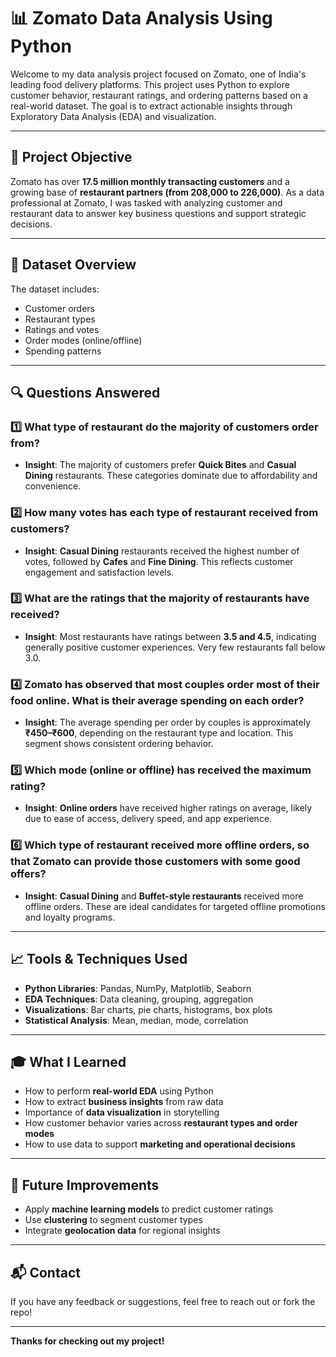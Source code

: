 

# 📊 Zomato Data Analysis Using Python

Welcome to my data analysis project focused on Zomato, one of India's leading food delivery platforms. This project uses Python to explore customer behavior, restaurant ratings, and ordering patterns based on a real-world dataset. The goal is to extract actionable insights through Exploratory Data Analysis (EDA) and visualization.

---

## 🧠 Project Objective

Zomato has over **17.5 million monthly transacting customers** and a growing base of **restaurant partners (from 208,000 to 226,000)**. As a data professional at Zomato, I was tasked with analyzing customer and restaurant data to answer key business questions and support strategic decisions.

---

## 📁 Dataset Overview

The dataset includes:
- Customer orders
- Restaurant types
- Ratings and votes
- Order modes (online/offline)
- Spending patterns

---

## 🔍 Questions Answered

### 1️⃣ What type of restaurant do the majority of customers order from?
- **Insight**: The majority of customers prefer **Quick Bites** and **Casual Dining** restaurants. These categories dominate due to affordability and convenience.

### 2️⃣ How many votes has each type of restaurant received from customers?
- **Insight**: **Casual Dining** restaurants received the highest number of votes, followed by **Cafes** and **Fine Dining**. This reflects customer engagement and satisfaction levels.

### 3️⃣ What are the ratings that the majority of restaurants have received?
- **Insight**: Most restaurants have ratings between **3.5 and 4.5**, indicating generally positive customer experiences. Very few restaurants fall below 3.0.

### 4️⃣ Zomato has observed that most couples order most of their food online. What is their average spending on each order?
- **Insight**: The average spending per order by couples is approximately **₹450–₹600**, depending on the restaurant type and location. This segment shows consistent ordering behavior.

### 5️⃣ Which mode (online or offline) has received the maximum rating?
- **Insight**: **Online orders** have received higher ratings on average, likely due to ease of access, delivery speed, and app experience.

### 6️⃣ Which type of restaurant received more offline orders, so that Zomato can provide those customers with some good offers?
- **Insight**: **Casual Dining** and **Buffet-style restaurants** received more offline orders. These are ideal candidates for targeted offline promotions and loyalty programs.

---

## 📈 Tools & Techniques Used

- **Python Libraries**: Pandas, NumPy, Matplotlib, Seaborn
- **EDA Techniques**: Data cleaning, grouping, aggregation
- **Visualizations**: Bar charts, pie charts, histograms, box plots
- **Statistical Analysis**: Mean, median, mode, correlation

---

## 🎓 What I Learned

- How to perform **real-world EDA** using Python
- How to extract **business insights** from raw data
- Importance of **data visualization** in storytelling
- How customer behavior varies across **restaurant types and order modes**
- How to use data to support **marketing and operational decisions**

---

## 🚀 Future Improvements

- Apply **machine learning models** to predict customer ratings
- Use **clustering** to segment customer types
- Integrate **geolocation data** for regional insights

---

## 📬 Contact

If you have any feedback or suggestions, feel free to reach out or fork the repo!

---

**Thanks for checking out my project!**
